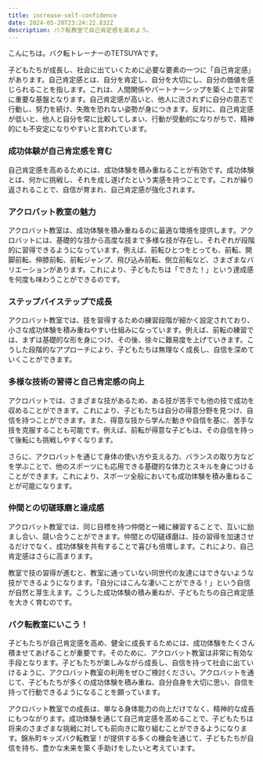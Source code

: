 ```yaml
---
title: increase-self-confidence
date: 2024-05-20T23:24:22.832Z
description: バク転教室で自己肯定感を高めよう。
---
```

こんにちは。バク転トレーナーのTETSUYAです。

子どもたちが成長し、社会に出ていくために必要な要素の一つに「自己肯定感」があります。自己肯定感とは、自分を肯定し、自分を大切にし、自分の価値を感じられることを指します。これは、人間関係やパートナーシップを築く上で非常に重要な基盤となります。自己肯定感が高いと、他人に流されずに自分の意志で行動し、努力を続け、失敗を恐れない姿勢が身につきます。反対に、自己肯定感が低いと、他人と自分を常に比較してしまい、行動が受動的になりがちで、精神的にも不安定になりやすいと言われています。



### 成功体験が自己肯定感を育む

自己肯定感を高めるためには、成功体験を積み重ねることが有効です。成功体験とは、何かに挑戦し、それを成し遂げたという実感を持つことです。これが繰り返されることで、自信が育まれ、自己肯定感が強化されます。



### アクロバット教室の魅力

アクロバット教室は、成功体験を積み重ねるのに最適な環境を提供します。アクロバットには、基礎的な技から高度な技まで多様な技が存在し、それぞれが段階的に習得できるようになっています。例えば、前転ひとつをとっても、前転、開脚前転、伸膝前転、前転ジャンプ、飛び込み前転、倒立前転など、さまざまなバリエーションがあります。これにより、子どもたちは「できた！」という達成感を何度も味わうことができるのです。



### ステップバイステップで成長

アクロバット教室では、技を習得するための練習段階が細かく設定されており、小さな成功体験を積み重ねやすい仕組みになっています。例えば、前転の練習では、まずは基礎的な形を身につけ、その後、徐々に難易度を上げていきます。こうした段階的なアプローチにより、子どもたちは無理なく成長し、自信を深めていくことができます。



### 多様な技術の習得と自己肯定感の向上

アクロバットでは、さまざまな技があるため、ある技が苦手でも他の技で成功を収めることができます。これにより、子どもたちは自分の得意分野を見つけ、自信を持つことができます。また、得意な技から学んだ動きや自信を基に、苦手な技を克服することも可能です。例えば、前転が得意な子どもは、その自信を持って後転にも挑戦しやすくなります。



さらに、アクロバットを通じて身体の使い方や支える力、バランスの取り方などを学ぶことで、他のスポーツにも応用できる基礎的な体力とスキルを身につけることができます。これにより、スポーツ全般においても成功体験を積み重ねることが可能になります。



### 仲間との切磋琢磨と達成感

アクロバット教室では、同じ目標を持つ仲間と一緒に練習することで、互いに励まし合い、競い合うことができます。仲間との切磋琢磨は、技の習得を加速させるだけでなく、成功体験を共有することで喜びも倍増します。これにより、自己肯定感はさらに高まります。



教室で技の習得が進むと、教室に通っていない同世代の友達にはできないような技ができるようになります。「自分にはこんな凄いことができる！」という自信が自然と芽生えます。こうした成功体験の積み重ねが、子どもたちの自己肯定感を大きく育むのです。



### バク転教室にいこう！

子どもたちが自己肯定感を高め、健全に成長するためには、成功体験をたくさん積ませてあげることが重要です。そのために、アクロバット教室は非常に有効な手段となります。子どもたちが楽しみながら成長し、自信を持って社会に出ていけるように、アクロバット教室の利用をぜひご検討ください。アクロバットを通じて、子どもたちが多くの成功体験を積み重ね、自分自身を大切に思い、自信を持って行動できるようになることを願っています。



アクロバット教室での成長は、単なる身体能力の向上だけでなく、精神的な成長にもつながります。成功体験を通じて自己肯定感を高めることで、子どもたちは将来のさまざまな挑戦に対しても前向きに取り組むことができるようになります。錦糸町キッズバク転教室！が提供する多くの機会を通じて、子どもたちが自信を持ち、豊かな未来を築く手助けをしたいと考えています。